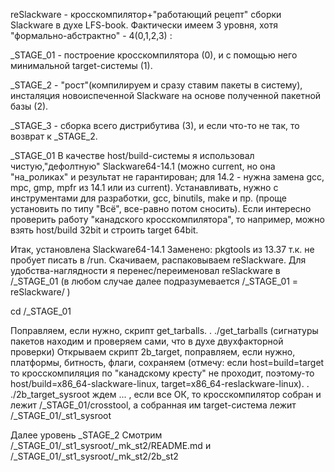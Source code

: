 reSlackware - кросскомпилятор+"работающий рецепт" сборки Slackware в духе LFS-book.
Фактически имеем 3 уровня, хотя "формально-абстрактно" - 4(0,1,2,3) :

_STAGE_01 - построение кросскомпилятора (0),
 и с помощью него минимальной target-системы (1).

_STAGE_2  - "рост"(компилируем и сразу ставим пакеты в систему),
 инсталяция новоиспеченной Slackware на основе полученной пакетной базы (2).

_STAGE_3 - сборка всего дистрибутива (3), и если что-то не так, то возврат к _STAGE_2.


_STAGE_01
В качестве host/build-системы я использовал чистую,"дефолтную" Slackware64-14.1
(можно current, но она "на_роликах" и результат не гарантирован;
 для 14.2 - нужна замена gcc, mpc, gmp, mpfr из 14.1 или из current).
Устанавливать, нужно с инструментами для разработки, gcc, binutils, make и пр.
(проще установить по типу "Всё", все-равно потом сносить).
Если интересно проверить работу "канадского кросскомпилятора",
то например, можно взять host/build 32bit и строить target 64bit.

Итак, установлена Slackware64-14.1
Заменено: pkgtools из 13.37 т.к. не пробует писать в /run.
Скачиваем, распаковываем reSlackware.
Для удобства-наглядности я перенес/переименовал reSlackware в /_STAGE_01
(в любом случае далее подразумевается /_STAGE_01 = reSlackware/ )

cd /_STAGE_01

Поправляем, если нужно, скрипт get_tarballs.
. ./get_tarballs
(сигнатуры пакетов находим и проверяем сами, что в духе двухфакторной проверки)
Открываем скрипт 2b_target, поправляем, если нужно, платформы, битность, флаги, сохраняем
(отмечу: если host=build=target то кросскомпиляция по "канадскому кресту" не проходит,
поэтому-то host/build=x86_64-slackware-linux, target=x86_64-reslackware-linux).
. ./2b_target_sysroot
ждем ...
, если все OК, то кросскомпилятор собран и лежит /_STAGE_01/crosstool,
а собранная им target-система  лежит /_STAGE_01/_st1_sysroot

Далее уровень _STAGE_2
Смотрим /_STAGE_01/_st1_sysroot/_mk_st2/README.md
и /_STAGE_01/_st1_sysroot/_mk_st2/2b_st2

